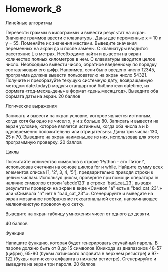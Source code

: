 # Homework_8

Линейные алгоритмы

Перевести граммы в килограммы и вывести результат на экран. Значение граммов ввести с клавиатуры.
Даны две переменные x = 10 и y = 55. Поменяйте их значения местами. Выведите значения переменных на экран до и после замены.
С клавиатуры вводится расстояние L в метрах. Необходимо найти и вывести на экран количество полных километров в нем.
С клавиатуры вводится целое число. Необходимо вывести число, обратное введенному по порядку составляющих его цифр. Например, если было введено число 12345, программа должна вывести пользователю на экран число 54321.
Получите и преобразуйте текущую системную дату, возвращаемую методом date.today() модуля стандартной библиотеки datetime, из формата «год-месяц-день» в формат «день.месяц.год». Выведите оба формата даты на экран.
20 баллов

Логические выражения

Записать и вывести на экран условие, которое является истинным, когда хотя бы одно из чисел x, y и z больше 80.
Записать и вывести на экран условие, которое является истинным, когда оба числа a и b одновременно положительны или отрицательны.
Даны три числа: 130, 25 и 70. Выведите на экран наименьшее из них, использовав для этого программную проверку.
20 баллов

Циклы

Посчитайте количество символов в строке 'Python - это Питон!', использовав счетчики на основе циклов for и while.
Найдите сумму всех элементов списка [1, '2', 3, 4, '5'], предварительно приводя строки к целым числам.
Используя циклы, проверьте при помощи оператора in наличие символов строки 'abcde123' в строке 'bad_cat_23', выводя результаты проверки на экран в виде «Символ "a" есть в "bad_cat_23".» или «Символа "n" нет в "bad_cat_23".».
Cгенерируйте и выведите на экран мозаичное изображение гексагональной сетки, напоминающее мелкоячеистую проволочную сетку.


Выведите на экран таблицу умножения чисел от одного до девяти.


40 баллов

Функции 

Напишите функцию, которая будет генерировать случайный пароль. В пароле должно быть от 8 до 15 символов Юникода из диапазонов 48-57 (цифры), 65-90 (буквы латинского алфавита в верхнем регистре) и 97-122 (буквы латинского алфавита в нижнем регистре). Сгенерируйте и выведите на экран три пароля.
20 баллов
